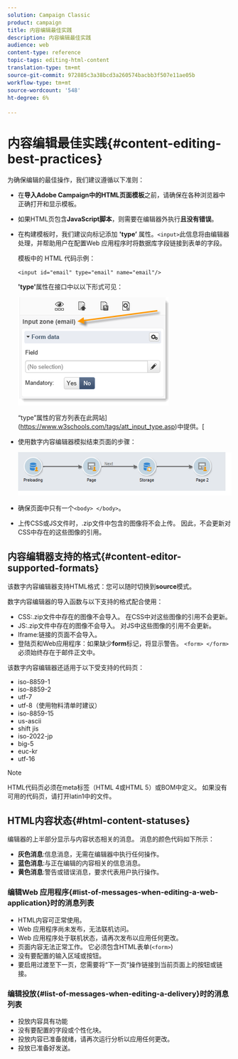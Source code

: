 ```yaml
---
solution: Campaign Classic
product: campaign
title: 内容编辑最佳实践
description: 内容编辑最佳实践
audience: web
content-type: reference
topic-tags: editing-html-content
translation-type: tm+mt
source-git-commit: 972885c3a38bcd3a260574bacbb3f507e11ae05b
workflow-type: tm+mt
source-wordcount: '548'
ht-degree: 6%

---
```



# 内容编辑最佳实践{#content-editing-best-practices}

为确保编辑的最佳操作，我们建议遵循以下准则：

* 在&#x200B;**导入Adobe Campaign中的HTML页面模板**&#x200B;之前，请确保在各种浏览器中正确打开和显示模板。
* 如果HTML页包含&#x200B;**JavaScript脚本**，则需要在编辑器外执行&#x200B;**且没有错误**。
* 在构建模板时，我们建议向标记添加 **&#39;type’** 属性。`<input>`此信息将由编辑器处理，并帮助用户在配置Web 应用程序时将数据库字段链接到表单的字段。

   模板中的 HTML 代码示例：

   ```
   <input id="email" type="email" name="email"/>
   ```

   **&#39;type&#39;**&#x200B;属性在接口中以以下形式可见：

   ![](assets/dce_sidebar_inputtypechanges.png)

   “type”属性的官方列表在此网站](https://www.w3schools.com/tags/att_input_type.asp)中提供。[

* 使用数字内容编辑器模拟结束页面的步骤：

   ![](assets/dce_enchainement.png)

* 确保页面中只有一个`<body> </body>`。
* 上传CSS或JS文件时，.zip文件中包含的图像将不会上传。 因此，不会更新对CSS中存在的这些图像的引用。

## 内容编辑器支持的格式{#content-editor-supported-formats}

该数字内容编辑器支持HTML格式：您可以随时切换到&#x200B;**source**&#x200B;模式。

数字内容编辑器的导入函数与以下支持的格式配合使用：

* CSS:.zip文件中存在的图像不会导入。 在CSS中对这些图像的引用不会更新。
* JS:.zip文件中存在的图像不会导入。 对JS中这些图像的引用不会更新。
* Iframe:链接的页面不会导入。
* 登陆页和Web应用程序：如果缺少&#x200B;**form**&#x200B;标记，将显示警告。 `<form> </form>`必须始终存在于邮件正文中。

该数字内容编辑器还适用于以下受支持的代码页：

* iso-8859-1
* iso-8859-2
* utf-7
* utf-8（使用物料清单时建议）
* iso-8859-15
* us-ascii
* shift jis
* iso-2022-jp
* big-5
* euc-kr
* utf-16

>[!NOTE]
>
>HTML代码页必须在meta标签（HTML 4或HTML 5）或BOM中定义。 如果没有可用的代码页，请打开latin1中的文件。

## HTML内容状态{#html-content-statuses}

编辑器的上半部分显示与内容状态相关的消息。 消息的颜色代码如下所示：

* **灰色消息**:信息消息，无需在编辑器中执行任何操作。
* **蓝色消息**:与正在编辑的内容相关的信息消息。
* **黄色消息**:警告或错误消息，要求代表用户执行操作。

### 编辑Web 应用程序{#list-of-messages-when-editing-a-web-application}时的消息列表

* HTML内容可正常使用。
* Web 应用程序尚未发布，无法联机访问。
* Web 应用程序处于联机状态，请再次发布以应用任何更改。
* 页面内容无法正常工作。 它必须包含HTML表单(`<form>`)
* 没有要配置的输入区域或按钮。
* 要启用过渡至下一页，您需要将“下一页”操作链接到当前页面上的按钮或链接。

### 编辑投放{#list-of-messages-when-editing-a-delivery}时的消息列表

* 投放内容具有功能
* 没有要配置的字段或个性化块。
* 投放内容已准备就绪，请再次运行分析以应用任何更改。
* 投放已准备好发送。

